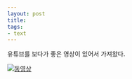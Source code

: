 ```yaml
---
layout: post
title: 
tags:
- text
---
```


유튜브를 보다가 좋은 영상이 있어서 가져왔다.

[![동영상](https://youtu.be/1imQ1_aOQvU/0.jpg)](https://youtu.be/1imQ1_aOQvU)
